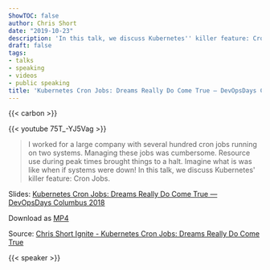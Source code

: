 ```yaml
---
ShowTOC: false
author: Chris Short
date: "2019-10-23"
description: 'In this talk, we discuss Kubernetes'' killer feature: Cron Jobs'
draft: false
tags:
- talks
- speaking
- videos
- public speaking
title: 'Kubernetes Cron Jobs: Dreams Really Do Come True — DevOpsDays Columbus 2018'
---
```


{{< carbon >}}

{{< youtube 75T_-YJ5Vag >}}

> I worked for a large company with several hundred cron jobs running on two systems. Managing these jobs was cumbersome. Resource use during peak times brought things to a halt. Imagine what is was like when if systems were down! In this talk, we discuss Kubernetes' killer feature: Cron Jobs.

Slides: [Kubernetes Cron Jobs: Dreams Really Do Come True — DevOpsDays Columbus 2018](https://speakerdeck.com/chrisshort/devopsdays-columbus-2018-kubernetes-cron-jobs)  

Download as [MP4](https://shortcdn.com/chrisshort/kubernetes-cron-jobs-devopsdays-columbus-2018.mp4)

Source: [Chris Short Ignite - Kubernetes Cron Jobs: Dreams Really Do Come True](https://youtu.be/75T_-YJ5Vag)

{{< speaker >}}

